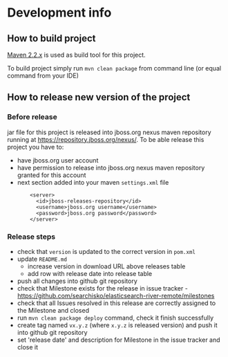 Development info
================

How to build project
--------------------

[Maven 2.2.x](http://maven.apache.org/) is used as build tool for this project.

To build project simply run `mvn clean package` from command line (or equal command from your IDE)


How to release new version of the project
-----------------------------------------

### Before release
jar file for this project is released into jboss.org nexus maven repository running at https://repository.jboss.org/nexus/.
To be able release this project you have to:

* have jboss.org user account
* have permission to release into jboss.org nexus maven repository granted for this account  
* next section added into your maven `settings.xml` file
	````
	    <server>
	      <id>jboss-releases-repository</id>
	      <username>jboss.org username</username>
	      <password>jboss.org password</password>
	    </server>
	
	````
 
### Release steps
* check that `version` is updated to the correct version in `pom.xml`
* update `README.md` 
  * increase version in download URL above releases table
  * add row with release date into release table  
* push all changes into github git repository
* check that Milestone exists for the release in issue tracker - https://github.com/searchisko/elasticsearch-river-remote/milestones
* check that all Issues resolved in this release are correctly assigned to the Milestone and closed
* run `mvn clean package deploy` command, check it finish successfully
* create tag named `vx.y.z` (where `x.y.z` is released version) and push it into github git repository
* set 'release date' and description for Milestone in the issue tracker and close it
 